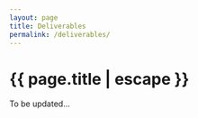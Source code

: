 ```yaml
---
layout: page
title: Deliverables
permalink: /deliverables/
---
```


<h1 class="page-title">{{ page.title | escape }}</h1>

To be updated...
